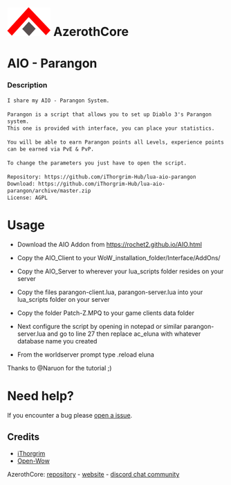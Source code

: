 # ![logo](https://raw.githubusercontent.com/azerothcore/azerothcore.github.io/master/images/logo-github.png) AzerothCore

# AIO - Parangon

### Description

	I share my AIO - Parangon System.

	Parangon is a script that allows you to set up Diablo 3's Parangon system.
	This one is provided with interface, you can place your statistics.

  	You will be able to earn Parangon points all Levels, experience points can be earned via PvE & PvP.

  	To change the parameters you just have to open the script.

    Repository: https://github.com/iThorgrim-Hub/lua-aio-parangon
    Download: https://github.com/iThorgrim-Hub/lua-aio-parangon/archive/master.zip
    License: AGPL


# Usage

- Download the AIO Addon from https://rochet2.github.io/AIO.html
- Copy the AIO_Client to your WoW_installation_folder/Interface/AddOns/
- Copy the AIO_Server to wherever your lua_scripts folder resides on your server


- Copy the files parangon-client.lua, parangon-server.lua into your lua_scripts folder on your server
- Copy the folder Patch-Z.MPQ to your game clients data folder
- Next configure the script by opening in notepad or similar parangon-server.lua and go to line 27 then replace ac_eluna with whatever database name you created
- From the worldserver prompt type .reload eluna

Thanks to @Naruon for the tutorial ;)

# Need help?

If you encounter a bug please [open a issue](https://github.com/iThorgrim-Hub/lua-aio-parangon/issues).


## Credits

* [iThorgrim](https://github.com/iThorgrim-Hub)
* [Open-Wow](https://open-wow.eu)

AzerothCore: [repository](https://github.com/azerothcore) - [website](http://azerothcore.org/) - [discord chat community](https://discord.gg/PaqQRkd)
